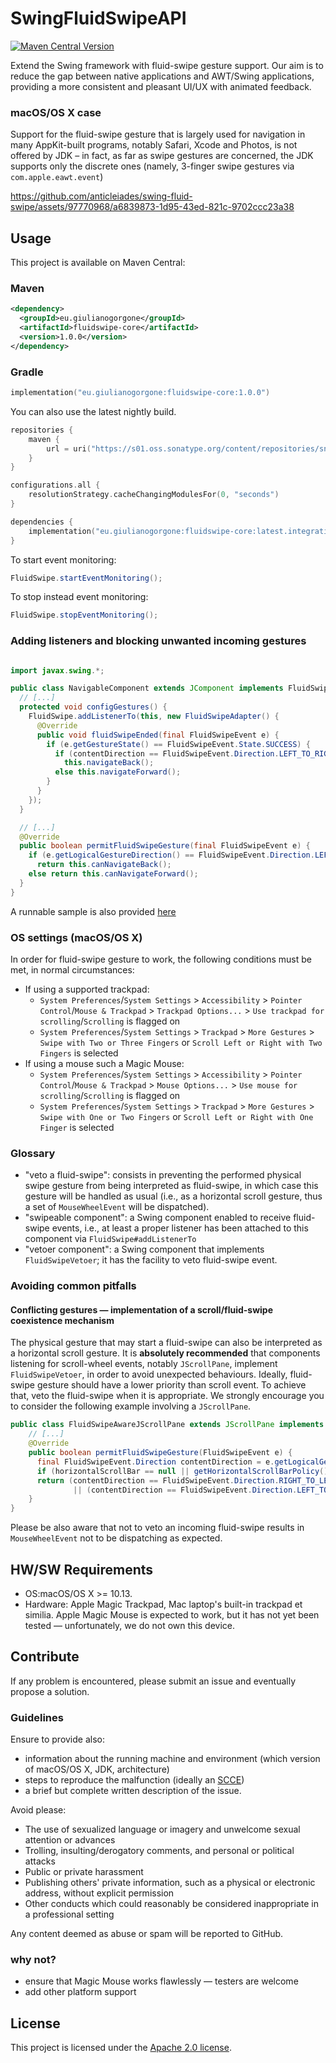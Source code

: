# SwingFluidSwipeAPI
[![Maven Central Version](https://img.shields.io/maven-central/v/eu.giulianogorgone/fluidswipe-core)](https://central.sonatype.com/artifact/eu.giulianogorgone/fluidswipe-core)

Extend the Swing framework with fluid-swipe gesture support. Our aim is to reduce the gap between native applications and AWT/Swing applications, providing a more consistent and pleasant UI/UX with animated feedback.

### macOS/OS X case
Support for the fluid-swipe gesture that is largely used for navigation in many AppKit-built programs, notably Safari, Xcode and Photos, is not offered by JDK – in fact, as far as swipe gestures are concerned, the JDK supports only the discrete ones (namely, 3-finger swipe gestures via  `com.apple.eawt.event`)

https://github.com/anticleiades/swing-fluid-swipe/assets/97770968/a6839873-1d95-43ed-821c-9702ccc23a38

## Usage
This project is available on Maven Central:
### Maven
````xml
<dependency>
  <groupId>eu.giulianogorgone</groupId>
  <artifactId>fluidswipe-core</artifactId>
  <version>1.0.0</version>
</dependency>
````
### Gradle
````kotlin
implementation("eu.giulianogorgone:fluidswipe-core:1.0.0")
````

You can also use the latest nightly build.
````kotlin
repositories {
    maven {
        url = uri("https://s01.oss.sonatype.org/content/repositories/snapshots")
    }
}

configurations.all {
    resolutionStrategy.cacheChangingModulesFor(0, "seconds")
}

dependencies {
    implementation("eu.giulianogorgone:fluidswipe-core:latest.integration")
}
````

To start event monitoring:
````java
FluidSwipe.startEventMonitoring();
````
To stop instead event monitoring:
````java
FluidSwipe.stopEventMonitoring();
````

### Adding listeners and blocking unwanted incoming gestures

````java

import javax.swing.*;

public class NavigableComponent extends JComponent implements FluidSwipeVetoer {
  // [...]
  protected void configGestures() {
    FluidSwipe.addListenerTo(this, new FluidSwipeAdapter() {
      @Override
      public void fluidSwipeEnded(final FluidSwipeEvent e) {
        if (e.getGestureState() == FluidSwipeEvent.State.SUCCESS) {
          if (contentDirection == FluidSwipeEvent.Direction.LEFT_TO_RIGHT)
            this.navigateBack();
          else this.navigateForward();
        }
      }
    });
  }

  // [...]
  @Override
  public boolean permitFluidSwipeGesture(final FluidSwipeEvent e) {
    if (e.getLogicalGestureDirection() == FluidSwipeEvent.Direction.LEFT_TO_RIGHT)
      return this.canNavigateBack();
    else return this.canNavigateForward();
  }
}
````


A runnable sample is also provided [here](https://github.com/anticleiades/swing-fluid-swipe-sample)

### OS settings (macOS/OS X)
In order for fluid-swipe gesture to work, the following conditions must be met, in normal circumstances:
- If using a supported trackpad:
  - `System Preferences`/`System Settings` > `Accessibility` > `Pointer Control`/`Mouse & Trackpad` > `Trackpad Options...` > `Use trackpad for scrolling`/`Scrolling` is flagged on
  - `System Preferences`/`System Settings` > `Trackpad` > `More Gestures` > `Swipe with Two or Three Fingers` or `Scroll Left or Right with Two Fingers` is selected
- If using a mouse such a Magic Mouse:
  - `System Preferences`/`System Settings` > `Accessibility` > `Pointer Control`/`Mouse & Trackpad` > `Mouse Options...` > `Use mouse for scrolling`/`Scrolling` is flagged on
  - `System Preferences`/`System Settings` > `Trackpad` > `More Gestures` > `Swipe with One or Two Fingers` or `Scroll Left or Right with One Finger` is selected

### Glossary
- "veto a fluid-swipe": consists in preventing the performed physical swipe gesture from being interpreted as fluid-swipe, in which case this gesture will be handled as usual (i.e., as a horizontal scroll gesture, thus a set of `MouseWheelEvent` will be dispatched).
- "swipeable component": a Swing component enabled to receive fluid-swipe events, i.e., at least a proper listener has been attached to this component via `FluidSwipe#addListenerTo`
- "vetoer component": a Swing component that implements `FluidSwipeVetoer`; it has the facility to veto fluid-swipe event.

### Avoiding common pitfalls
#### Conflicting gestures — implementation of a scroll/fluid-swipe coexistence mechanism

The physical gesture that may start a fluid-swipe can also be interpreted as a horizontal scroll gesture.
It is **absolutely recommended** that components listening for scroll-wheel events, notably  `JScrollPane`, implement `FluidSwipeVetoer`, in order to avoid unexpected behaviours.
Ideally, fluid-swipe gesture should have a lower priority than scroll event. To achieve that, veto the fluid-swipe when it is appropriate.
We strongly encourage you to consider the following example involving a `JScrollPane`.
```java
public class FluidSwipeAwareJScrollPane extends JScrollPane implements FluidSwipeVetoer {
    // [...]
    @Override
    public boolean permitFluidSwipeGesture(FluidSwipeEvent e) {
      final FluidSwipeEvent.Direction contentDirection = e.getLogicalGestureDirection();
      if (horizontalScrollBar == null || getHorizontalScrollBarPolicy() == HORIZONTAL_SCROLLBAR_NEVER) return true;
      return (contentDirection == FluidSwipeEvent.Direction.RIGHT_TO_LEFT && (horizontalScrollBar.getValue() + horizontalScrollBar.getModel().getExtent()) == horizontalScrollBar.getMaximum())
              || (contentDirection == FluidSwipeEvent.Direction.LEFT_TO_RIGHT && horizontalScrollBar.getValue() == horizontalScrollBar.getMinimum());
    }
}
```
Please be also aware that not to veto an incoming fluid-swipe results in `MouseWheelEvent` not to be dispatching as expected.

## HW/SW Requirements
- OS:macOS/OS X >= 10.13.
- Hardware: Apple Magic Trackpad, Mac laptop's built-in trackpad et similia. Apple Magic Mouse is expected to work, but it has not yet been tested — unfortunately, we do not own this device.

## Contribute
If any problem is encountered, please submit an issue and eventually propose a solution.
### Guidelines

Ensure to provide also:
- information about the running machine and environment (which version of macOS/OS X, JDK, architecture)
- steps to reproduce the malfunction (ideally an [SCCE](http://sscce.org))
- a brief but complete written description of the issue.

Avoid please:
- The use of sexualized language or imagery and unwelcome sexual attention or advances
- Trolling, insulting/derogatory comments, and personal or political attacks
- Public or private harassment
- Publishing others' private information, such as a physical or electronic address, without explicit permission
- Other conducts which could reasonably be considered inappropriate in a professional setting

Any content deemed as abuse or spam will be reported to GitHub.

### why not?
- ensure that Magic Mouse works flawlessly — testers are welcome
- add other platform support


## License
This project is licensed under the [Apache 2.0 license](https://github.com/anticleiades/swing-fluid-swipe/blob/main/LICENSE).

